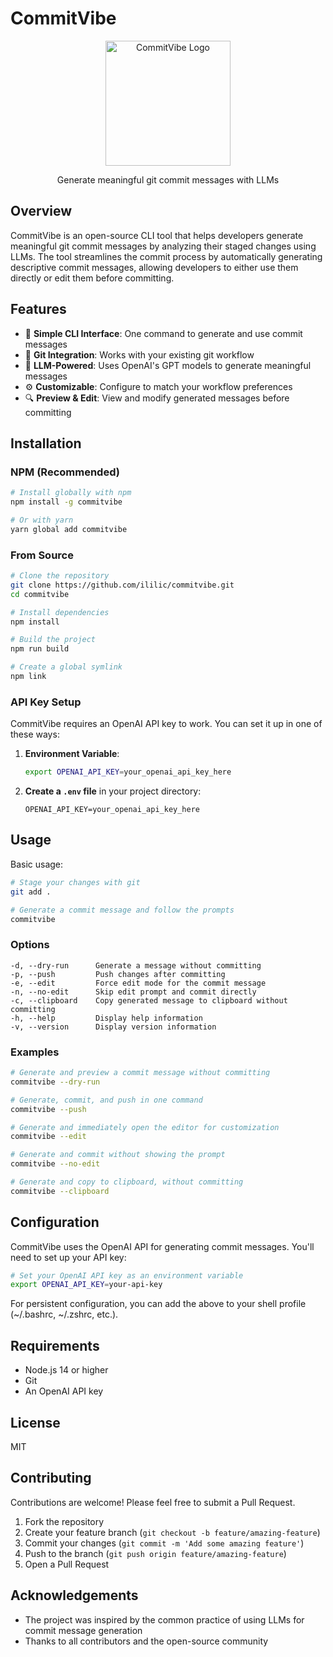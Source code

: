 # CommitVibe

<div align="center">
  <img src="https://placeholder.pics/svg/200x200/4682B4-FFFFFF/FFFFFF-4682B4/CommitVibe" alt="CommitVibe Logo" width="200" height="200">
  <p>Generate meaningful git commit messages with LLMs</p>
</div>

## Overview

CommitVibe is an open-source CLI tool that helps developers generate meaningful git commit messages by analyzing their staged changes using LLMs. The tool streamlines the commit process by automatically generating descriptive commit messages, allowing developers to either use them directly or edit them before committing.

## Features

- 🚀 **Simple CLI Interface**: One command to generate and use commit messages
- 🔄 **Git Integration**: Works with your existing git workflow
- 🤖 **LLM-Powered**: Uses OpenAI's GPT models to generate meaningful messages
- ⚙️ **Customizable**: Configure to match your workflow preferences
- 🔍 **Preview & Edit**: View and modify generated messages before committing

## Installation

### NPM (Recommended)

```bash
# Install globally with npm
npm install -g commitvibe

# Or with yarn
yarn global add commitvibe
```

### From Source

```bash
# Clone the repository
git clone https://github.com/ililic/commitvibe.git
cd commitvibe

# Install dependencies
npm install

# Build the project
npm run build

# Create a global symlink
npm link
```

### API Key Setup

CommitVibe requires an OpenAI API key to work. You can set it up in one of these ways:

1. **Environment Variable**:
   ```bash
   export OPENAI_API_KEY=your_openai_api_key_here
   ```

2. **Create a `.env` file** in your project directory:
   ```
   OPENAI_API_KEY=your_openai_api_key_here
   ```

## Usage

Basic usage:

```bash
# Stage your changes with git
git add .

# Generate a commit message and follow the prompts
commitvibe
```

### Options

```
-d, --dry-run      Generate a message without committing
-p, --push         Push changes after committing
-e, --edit         Force edit mode for the commit message
-n, --no-edit      Skip edit prompt and commit directly
-c, --clipboard    Copy generated message to clipboard without committing
-h, --help         Display help information
-v, --version      Display version information
```

### Examples

```bash
# Generate and preview a commit message without committing
commitvibe --dry-run

# Generate, commit, and push in one command
commitvibe --push

# Generate and immediately open the editor for customization
commitvibe --edit

# Generate and commit without showing the prompt
commitvibe --no-edit

# Generate and copy to clipboard, without committing
commitvibe --clipboard
```

## Configuration

CommitVibe uses the OpenAI API for generating commit messages. You'll need to set up your API key:

```bash
# Set your OpenAI API key as an environment variable
export OPENAI_API_KEY=your-api-key
```

For persistent configuration, you can add the above to your shell profile (~/.bashrc, ~/.zshrc, etc.).

## Requirements

- Node.js 14 or higher
- Git
- An OpenAI API key

## License

MIT

## Contributing

Contributions are welcome! Please feel free to submit a Pull Request.

1. Fork the repository
2. Create your feature branch (`git checkout -b feature/amazing-feature`)
3. Commit your changes (`git commit -m 'Add some amazing feature'`)
4. Push to the branch (`git push origin feature/amazing-feature`)
5. Open a Pull Request

## Acknowledgements

- The project was inspired by the common practice of using LLMs for commit message generation
- Thanks to all contributors and the open-source community
